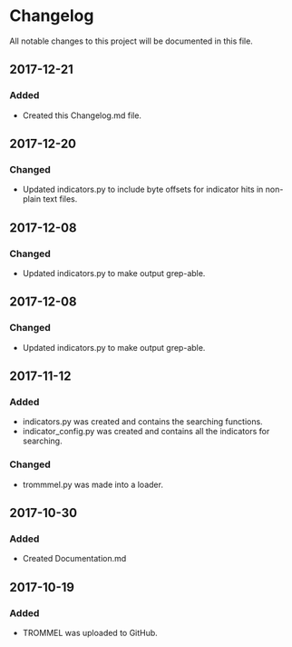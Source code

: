 # Changelog
All notable changes to this project will be documented in this file.

## 2017-12-21
### Added
- Created this Changelog.md file. 

## 2017-12-20
### Changed
- Updated indicators.py to include byte offsets for indicator hits in non-plain text files. 

## 2017-12-08
### Changed
- Updated indicators.py to make output grep-able.

## 2017-12-08
### Changed
- Updated indicators.py to make output grep-able.

## 2017-11-12
### Added
- indicators.py was created and contains the searching functions.
- indicator_config.py was created and contains all the indicators for searching.

### Changed
- trommmel.py was made into a loader.

## 2017-10-30
### Added
- Created Documentation.md

## 2017-10-19
### Added
- TROMMEL was uploaded to GitHub.

